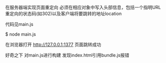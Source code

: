 在服务器端实现页面重定向 必须在相应对象中写入头部信息，包括一个指明URL重定向的状态码(如302)以及客户端将要跳转的地址location

代码见main.js


$ node main.js


在浏览器打开 http://127.0.0.1:1377  页面跳转成功


好奇之下 对main.js进行构建 发现index.html引用bundle.js报错